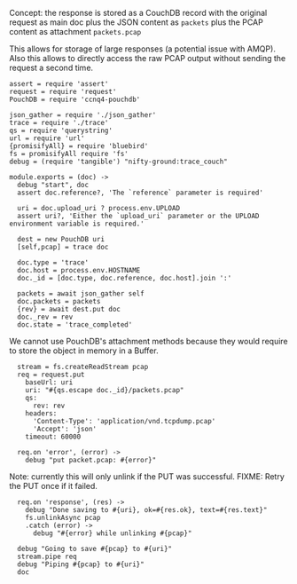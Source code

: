 Concept: the response is stored as a CouchDB record
with the original request as main doc
plus the JSON content as `packets`
plus the PCAP content as attachment `packets.pcap`

This allows for storage of large responses (a potential issue with AMQP).
Also this allows to directly access the raw PCAP output without sending
the request a second time.

    assert = require 'assert'
    request = require 'request'
    PouchDB = require 'ccnq4-pouchdb'

    json_gather = require './json_gather'
    trace = require './trace'
    qs = require 'querystring'
    url = require 'url'
    {promisifyAll} = require 'bluebird'
    fs = promisifyAll require 'fs'
    debug = (require 'tangible') "nifty-ground:trace_couch"

    module.exports = (doc) ->
      debug "start", doc
      assert doc.reference?, 'The `reference` parameter is required'

      uri = doc.upload_uri ? process.env.UPLOAD
      assert uri?, 'Either the `upload_uri` parameter or the UPLOAD environment variable is required.'

      dest = new PouchDB uri
      [self,pcap] = trace doc

      doc.type = 'trace'
      doc.host = process.env.HOSTNAME
      doc._id = [doc.type, doc.reference, doc.host].join ':'

      packets = await json_gather self
      doc.packets = packets
      {rev} = await dest.put doc
      doc._rev = rev
      doc.state = 'trace_completed'

We cannot use PouchDB's attachment methods because they would require to store the object in memory in a Buffer.

      stream = fs.createReadStream pcap
      req = request.put
        baseUrl: uri
        uri: "#{qs.escape doc._id}/packets.pcap"
        qs:
          rev: rev
        headers:
          'Content-Type': 'application/vnd.tcpdump.pcap'
          'Accept': 'json'
        timeout: 60000

      req.on 'error', (error) ->
        debug "put packet.pcap: #{error}"

Note: currently this will only unlink if the PUT was successful.
FIXME: Retry the PUT once if it failed.

      req.on 'response', (res) ->
        debug "Done saving to #{uri}, ok=#{res.ok}, text=#{res.text}"
        fs.unlinkAsync pcap
        .catch (error) ->
          debug "#{error} while unlinking #{pcap}"

      debug "Going to save #{pcap} to #{uri}"
      stream.pipe req
      debug "Piping #{pcap} to #{uri}"
      doc
